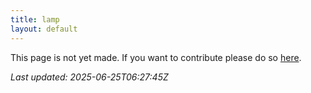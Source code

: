 ```yaml
---
title: lamp
layout: default
---
```


This page is not yet made. If you want to contribute please do so [here](https://github.com/CrazyH2/Bigstone/blob/wiki/components/lamp.md).

_Last updated: 2025-06-25T06:27:45Z_

